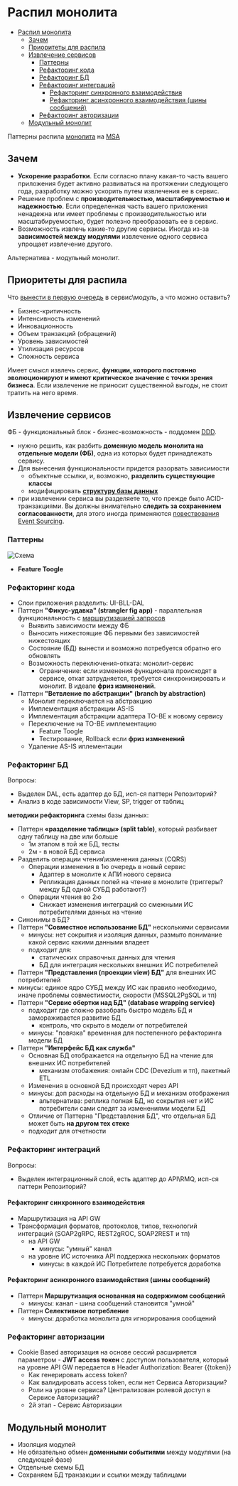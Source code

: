 # Распил монолита

- [Распил монолита](#распил-монолита)
  - [Зачем](#зачем)
  - [Приоритеты для распила](#приоритеты-для-распила)
  - [Извлечение сервисов](#извлечение-сервисов)
    - [Паттерны](#паттерны)
    - [Рефакторинг кода](#рефакторинг-кода)
    - [Рефакторинг БД](#рефакторинг-бд)
    - [Рефакторинг интеграций](#рефакторинг-интеграций)
      - [Рефакторинг синхронного взаимодействия](#рефакторинг-синхронного-взаимодействия)
      - [Рефакторинг асинхронного взаимодействия (шины сообщений)](#рефакторинг-асинхронного-взаимодействия-шины-сообщений)
    - [Рефакторинг авторизации](#рефакторинг-авторизации)
  - [Модульный монолит](#модульный-монолит)

Паттерны распила [монолита](../style/monolit.md) на [MSA](../style/msa.md)

## Зачем

- __Ускорение разработки__. Если согласно плану какая-то часть вашего приложения будет активно развиваться на протяжении следующего года, разработку можно ускорить путем извлечения ее в сервис.
- Решение проблем с __производительностью, масштабируемостью и надежностью__. Если определенная часть вашего приложения ненадежна или имеет проблемы с производительностью или масштабируемостью, будет полезно преобразовать ее в сервис.
- Возможность извлечь какие-то другие сервисы. Иногда из-за __зависимостей между модулями__ извлечение одного сервиса упрощает извлечение другого.

Альтернатива - модульный монолит.

## Приоритеты для распила

Что [вынести в первую очередь](http://agilemindset.ru/от-монолита-к-микросервисам-в-разумно/) в сервис\модуль, а что можно оставить?

- Бизнес-критичность
- Интенсивность изменений
- Инновационность
- Объем транзакций (обращений)  
- Уровень зависимостей
- Утилизация ресурсов
- Сложность сервиса  

Имеет смысл извлечь сервис, __функции, которого постоянно эволюционируют и имеют критическое значение с точки зрения бизнеса__. Если извлечение не приносит существенной выгоды, не стоит тратить на него время.

## Извлечение сервисов

ФБ - функциональный блок - бизнес-возможность - поддомен [DDD](ddd.md).

- нужно решить, как разбить __доменную модель монолита на отдельные модели (ФБ)__, одна из которых будет принадлежать сервису.
- Для вынесения функциональности придется разорвать зависимости
  - объектные ссылки, и, возможно, __разделить существующие классы__
  - модифицировать __[структуру базы данных](#рефакторинг-бд)__
- при извлечении сервиса вы разделяете то, что прежде было ACID-транзакциями. Вы должны внимательно __следить за сохранением согласованности__, для этого иногда применяются [повествования Event Sourcing](event.sourcing.md).

### Паттерны

![Схема](http://www.plantuml.com/plantuml/proxy?cache=no&src=https://raw.githubusercontent.com/daemon110282/daemon110282.github.io/daemon110282-patch-1/arch/pattern/monolit2msa.puml)

- __Feature Toogle__

### Рефакторинг кода

- Слои приложения разделить: UI-BLL-DAL
- Паттерн __"Фикус-удавка" (strangler fig app)__ - параллельная функциональность с [маршрутизацией запросов](#рефакторинг-интеграций)
	- Выявить зависимости между ФБ
	- Выносить нижестоящие ФБ первыми без зависимостей нижестоящих
	- Состояние (БД) вынести и возможно потребуется обратно его обновлять
	- Возможность переключения-отката: монолит-сервис
    	- Ограничение: если изменения функционала происходят в сервисе, откат затрудняется, требуется синхронизировать и монолит. В идеале __фриз измненений__.
- Паттерн __"Ветвление по абстракции" (branch by abstraction)__
	- Монолит переключается на абстракцию
	- Имплементация абстракции AS-IS
	- Имплементация абстракции адаптера TO-BE к новому сервису
	- Переключение на TO-BE имплементацию
		- Feature Toogle
		- Тестирование, Rollback если __фриз измненений__
	- Удаление AS-IS иплементации

### Рефакторинг БД

Вопросы:

- Выделен DAL, есть адаптер до БД, исп-ся паттерн Репозиторий?
- Анализ в коде зависимости View, SP, trigger от таблиц 

__методики рефакторинга__ схемы базы данных:

- Паттерн __«разделение таблицы» (split table)__, который разбивает одну таблицу на две или больше
	- 1м этапом в той же БД, тесты
	- 2м - в новой БД сервиса
- Разделить операции чтения\изменения данных (CQRS)
	- Операции изменения в 1ю очередь в новый сервис
		- Адаптер в монолите к АПИ нового сервиса
		- Репликация данных полей на чтение в монолите (триггеры? между БД одной СУБД работают?)
	- Операции чтения во 2ю
		- Снижает изменения интеграций со смежными ИС потребителями данных на чтение
- Синонимы в БД?
- Паттерн __"Совместное использование БД"__ несколькими сервисами
  - минусы: нет сокрытия и изоляция данных, размыто понимание какой сервис какими данными владеет
  - подходит для:
    - статических справочных данных для чтения
    - БД для интеграция нескольких внешних ИС потребителей
- Паттерн __"Представления (проекции view) БД"__ для внешних ИС потребителей
- минусы: единое ядро СУБД между ИС как правило необходимо, иначе проблемы совместимости, скорости (MSSQL2PgSQL и тп)
- Паттерн __"Сервис обертки над БД" (database wrapping service)__
  - подходит где сложно разобрать быстро модель БД и замораживается развитие БД
    - контроль, что скрыто в модели от потребителей
  - минусы: "повязка" временная для постепенного рефакторинга модели БД
- Паттерн __"Интерфейс БД как служба"__
  - Основная БД отображается на отдельную БД на чтение для внешних ИС потребителей
    - механизм отобажения: онлайн CDC (Devezium и тп), пакетный ETL
  - Изменения в основной БД происходят через API
  - минусы: доп расходы на отдельную БД и механизм отображения
    - альтернатива: реплика полная БД, но сокрытия нет и ИС потребители сами следят за изменениями модели БД
  - Отличие от Паттерна "Представления БД", что отдельная БД может быть __на другом тех стеке__
  - подходит для отчетности

### Рефакторинг интеграций

Вопросы:

- Выделен интеграционный слой, есть адаптер до API\RMQ, исп-ся паттерн Репозиторий?

#### Рефакторинг синхронного взаимодействия

- Маршрутизация на API GW
- Трансформация форматов, протоколов, типов, технологий интеграций (SOAP2gRPC, REST2gROC, SOAP2REST и тп)
	- на API GW
    	- минусы: "умный" канал
	- на уровне ИС источника API поддержка нескольких форматов
		- минусы: в каждой ИС Потребителе потребуется доработка

#### Рефакторинг асинхронного взаимодействия (шины сообщений)

- Паттерн __Маршрутизация основанная на содержимом сообщений__
  - минусы: канал - шина сообщений становится "умной"
- Паттерн __Селективное потребление__
  - минусы: доработка монолита для игнорирования сообщений

### Рефакторинг авторизации

- Cookie Based авторизация на основе сессий расширяется параметром - __JWT access токен__ с доступом пользователя, который на уровне API GW передается в Header Authorization: Bearer {{token}}
	- Как генерировать access token?
	- Как валидировать access token, если нет Сервиса Авторизации?
	- Роли на уровне сервиса? Централизован ролевой доступ в Сервисе Авторизаций?
	- 2й этап - Сервис Авторизации

## Модульный монолит

  - Изоляция модулей
  - Не обязательно обмен __доменными событиями__ между модулями (на следующей фазе)
  - Отдельные схемы БД
  - Сохраняем БД транзакции и ссылки между таблицами
